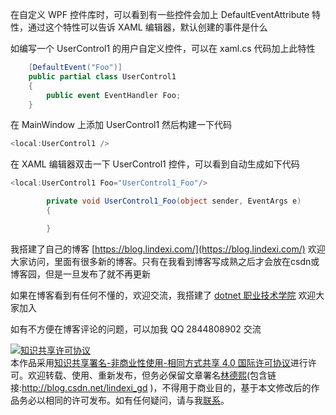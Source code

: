 
在自定义 WPF 控件库时，可以看到有一些控件会加上 DefaultEventAttribute 特性，通过这个特性可以告诉 XAML 编辑器，默认创建的事件是什么

<!--more-->



<!-- 发布 -->

如编写一个 UserControl1 的用户自定义控件，可以在 xaml.cs 代码加上此特性

```csharp
    [DefaultEvent("Foo")]
    public partial class UserControl1
    {
        public event EventHandler Foo;
    }
```

在 MainWindow 上添加 UserControl1 然后构建一下代码

```csharp
<local:UserControl1 />
```

在 XAML 编辑器双击一下 UserControl1 控件，可以看到自动生成如下代码

```csharp
<local:UserControl1 Foo="UserControl1_Foo"/>

        private void UserControl1_Foo(object sender, EventArgs e)
        {

        }
```



我搭建了自己的博客 [https://blog.lindexi.com/](https://blog.lindexi.com/) 欢迎大家访问，里面有很多新的博客。只有在我看到博客写成熟之后才会放在csdn或博客园，但是一旦发布了就不再更新

如果在博客看到有任何不懂的，欢迎交流，我搭建了 [dotnet 职业技术学院](https://t.me/dotnet_campus) 欢迎大家加入

如有不方便在博客评论的问题，可以加我 QQ 2844808902 交流

<a rel="license" href="http://creativecommons.org/licenses/by-nc-sa/4.0/"><img alt="知识共享许可协议" style="border-width:0" src="https://licensebuttons.net/l/by-nc-sa/4.0/88x31.png" /></a><br />本作品采用<a rel="license" href="http://creativecommons.org/licenses/by-nc-sa/4.0/">知识共享署名-非商业性使用-相同方式共享 4.0 国际许可协议</a>进行许可。欢迎转载、使用、重新发布，但务必保留文章署名[林德熙](http://blog.csdn.net/lindexi_gd)(包含链接:http://blog.csdn.net/lindexi_gd )，不得用于商业目的，基于本文修改后的作品务必以相同的许可发布。如有任何疑问，请与我[联系](mailto:lindexi_gd@163.com)。